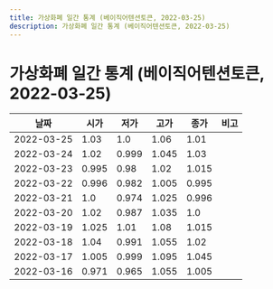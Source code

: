 ```yaml
---
title: 가상화폐 일간 통계 (베이직어텐션토큰, 2022-03-25)
description: 가상화폐 일간 통계 (베이직어텐션토큰, 2022-03-25)
---
```


가상화폐 일간 통계 (베이직어텐션토큰, 2022-03-25)
===

|날짜|시가|저가|고가|종가|비고|
|--|--|--|--|--|--|
|2022-03-25|1.03|1.0|1.06|1.01|    |
|2022-03-24|1.02|0.999|1.045|1.03|    |
|2022-03-23|0.995|0.98|1.02|1.015|    |
|2022-03-22|0.996|0.982|1.005|0.995|    |
|2022-03-21|1.0|0.974|1.025|0.996|    |
|2022-03-20|1.02|0.987|1.035|1.0|    |
|2022-03-19|1.025|1.01|1.08|1.015|    |
|2022-03-18|1.04|0.991|1.055|1.02|    |
|2022-03-17|1.005|0.999|1.095|1.045|    |
|2022-03-16|0.971|0.965|1.055|1.005|    |
